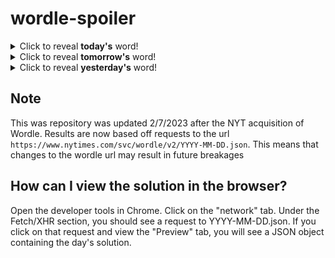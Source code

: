 # wordle-spoiler

<details>
  <summary>Click to reveal <b>today's</b> word!</summary>
  <br>
  <b> latte </b>
</details>

<details>
  <summary>Click to reveal <b>tomorrow's</b> word!</summary>
  <br>
  <b> plank </b>
</details>

<details>
  <summary>Click to reveal <b>yesterday's</b> word!</summary>
  <br>
  <b> canoe </b>
</details>

## Note
This was repository was updated 2/7/2023 after the NYT acquisition of Wordle. Results are now based off requests to the url `https://www.nytimes.com/svc/wordle/v2/YYYY-MM-DD.json`. This means that changes to the wordle url may result in future breakages

## How can I view the solution in the browser?
Open the developer tools in Chrome. Click on the "network" tab. Under the Fetch/XHR section, you should see a request to YYYY-MM-DD.json. If you click on that request and view the "Preview" tab, you will see a JSON object containing the day's solution.